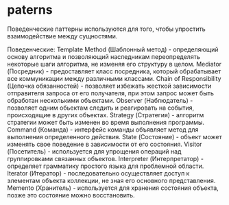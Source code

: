 # paterns
Поведенческие паттерны используются для того, чтобы упростить взаимодействие между сущностями.

Поведенческие:
Template Method (Шаблонный метод) - определяющий основу алгоритма и позволяющий наследникам переопределять некоторые шаги алгоритма, не изменяя его структуру в целом.
Mediator (Посредник) - предоставляет класс посредника, который обрабатывает все коммуникации между различными классами.
Chain of Responsibility (Цепочка обязанностей) - позволяет избежать жесткой зависимости отправителя запроса от его получателя, при этом запрос может быть обработан несколькими объектами.
Observer (Наблюдатель) - позволяет одним обьектам следить и реагировать на события, происходящие в других объектах.
Strategy (Стратегия) - алгоритм стратегии может быть изменен во время выполнения программы.
Command (Команда) - интерфейс команды объявляет метод для выполнения определенного действия.
State (Состояние) - объект может изменять свое поведение в зависимости от его состояния.
Visitor (Посетитель) - используется для упрощения операций над группировками связанных объектов.
Interpreter (Интерпретатор) - определяет грамматику простого языка для проблемной области.
Iterator (Итератор) - последовательно осуществляет доступ к элементам объекта коллекции, не зная его основного представления.
Memento (Хранитель) - используется для хранения состояния объекта, позже это состояние можно восстановить.

